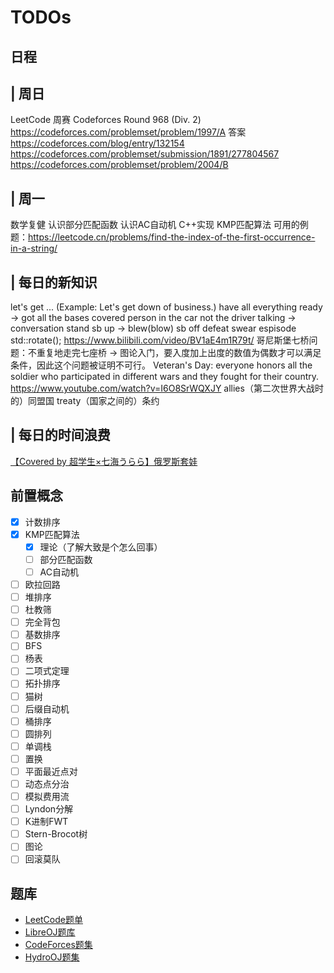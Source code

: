 # TODOs

## 日程

| 周日
--
LeetCode 周赛
Codeforces Round 968 (Div. 2)
https://codeforces.com/problemset/problem/1997/A 答案 https://codeforces.com/blog/entry/132154
https://codeforces.com/problemset/submission/1891/277804567
https://codeforces.com/problemset/problem/2004/B

| 周一
--
数学复健
认识部分匹配函数
认识AC自动机
C++实现 KMP匹配算法 可用的例题：https://leetcode.cn/problems/find-the-index-of-the-first-occurrence-in-a-string/

| 每日的新知识
--
let's get ... (Example: Let's get down of business.)
have all everything ready -> got all the bases covered
person in the car not the driver
talking -> conversation
stand sb up -> blew(blow) sb off
defeat
swear
espisode
std::rotate();
https://www.bilibili.com/video/BV1aE4m1R79t/
哥尼斯堡七桥问题：不重复地走完七座桥 -> 图论入门，要入度加上出度的数值为偶数才可以满足条件，因此这个问题被证明不可行。
Veteran's Day: everyone honors all the soldier who participated in different wars and they fought for their country.
https://www.youtube.com/watch?v=I6O8SrWQXJY
allies（第二次世界大战时的）同盟国
treaty（国家之间的）条约

| 每日的时间浪费
--
[【Covered by 超学生×七海うらら】俄罗斯套娃](https://www.bilibili.com/video/BV1Dm421g7kB/)


## 前置概念

- [x] 计数排序
- [x] KMP匹配算法
  - [x] 理论（了解大致是个怎么回事）
  - [ ] 部分匹配函数
  - [ ] AC自动机
- [ ] 欧拉回路
- [ ] 堆排序
- [ ] 杜教筛
- [ ] 完全背包
- [ ] 基数排序
- [ ] BFS
- [ ] 杨表
- [ ] 二项式定理
- [ ] 拓扑排序
- [ ] 猫树
- [ ] 后缀自动机
- [ ] 桶排序
- [ ] 圆排列
- [ ] 单调栈
- [ ] 置换
- [ ] 平面最近点对
- [ ] 动态点分治
- [ ] 模拟费用流
- [ ] Lyndon分解
- [ ] K进制FWT
- [ ] Stern-Brocot树
- [ ] 图论
- [ ] 回滚莫队

## 题库

- [LeetCode题单](https://huxulm.github.io/lc-rating/zen)
- [LibreOJ题库](https://loj.ac/p)
- [CodeForces题集](https://codeforces.com/problemset)
- [HydroOJ题集](https://hydro.ac/p)